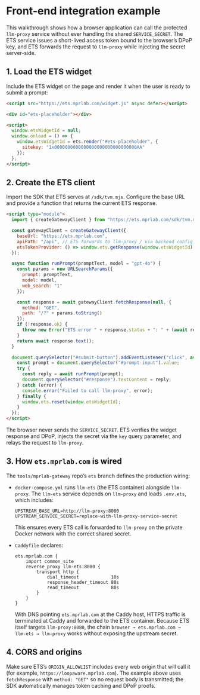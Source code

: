 # Front-end integration example

This walkthrough shows how a browser application can call the protected
`llm-proxy` service without ever handling the shared `SERVICE_SECRET`. The
ETS service issues a short-lived access token bound to the browser’s
DPoP key, and ETS forwards the request to `llm-proxy` while injecting
the secret server-side.

## 1. Load the ETS widget

Include the ETS widget on the page and render it when the user is ready
to submit a prompt:

```html
<script src="https://ets.mprlab.com/widget.js" async defer></script>

<div id="ets-placeholder"></div>

<script>
  window.etsWidgetId = null;
  window.onload = () => {
    window.etsWidgetId = ets.render("#ets-placeholder", {
      sitekey: "1x0000000000000000000000000000000AA"
    });
  };
</script>
```

## 2. Create the ETS client

Import the SDK that ETS serves at `/sdk/tvm.mjs`. Configure the base
URL and provide a function that returns the current ETS response.

```html
<script type="module">
  import { createGatewayClient } from "https://ets.mprlab.com/sdk/tvm.mjs";

  const gatewayClient = createGatewayClient({
    baseUrl: "https://ets.mprlab.com",
    apiPath: "/api", // ETS forwards to llm-proxy / via backend config
    etsTokenProvider: () => window.ets.getResponse(window.etsWidgetId)
  });

  async function runPrompt(promptText, model = "gpt-4o") {
    const params = new URLSearchParams({
      prompt: promptText,
      model: model,
      web_search: "1"
    });

    const response = await gatewayClient.fetchResponse(null, {
      method: "GET",
      path: "/?" + params.toString()
    });
    if (!response.ok) {
      throw new Error("ETS error " + response.status + ": " + (await response.text()));
    }
    return await response.text();
  }

  document.querySelector("#submit-button").addEventListener("click", async () => {
    const prompt = document.querySelector("#prompt-input").value;
    try {
      const reply = await runPrompt(prompt);
      document.querySelector("#response").textContent = reply;
    } catch (error) {
      console.error("Failed to call llm-proxy", error);
    } finally {
      window.ets.reset(window.etsWidgetId);
    }
  });
</script>
```

The browser never sends the `SERVICE_SECRET`. ETS verifies the widget
response and DPoP, injects the secret via the `key` query parameter, and relays the
request to `llm-proxy`.

## 3. How `ets.mprlab.com` is wired

The `tools/mprlab-gateway` repo’s `ets` branch defines the production wiring:

- `docker-compose.yml` runs `llm-ets` (the ETS container) alongside `llm-proxy`.
  The `llm-ets` service depends on `llm-proxy` and loads `.env.ets`, which
  includes:

  ```dotenv
  UPSTREAM_BASE_URL=http://llm-proxy:8080
  UPSTREAM_SERVICE_SECRET=replace-with-llm-proxy-service-secret
  ```

  This ensures every ETS call is forwarded to `llm-proxy` on the private Docker
  network with the correct shared secret.

- `Caddyfile` declares:

  ```caddy
  ets.mprlab.com {
      import common_site
      reverse_proxy llm-ets:8080 {
          transport http {
              dial_timeout            10s
              response_header_timeout 80s
              read_timeout            80s
          }
      }
  }
  ```

  With DNS pointing `ets.mprlab.com` at the Caddy host, HTTPS traffic is
  terminated at Caddy and forwarded to the ETS container. Because ETS itself
  targets `llm-proxy:8080`, the chain `browser → ets.mprlab.com → llm-ets →
  llm-proxy` works without exposing the upstream secret.

## 4. CORS and origins

Make sure ETS’s `ORIGIN_ALLOWLIST` includes every web origin that will call it
(for example, `https://loopaware.mprlab.com`). The example above uses
`fetchResponse` with `method: "GET"` so no request body is transmitted; the SDK
automatically manages token caching and DPoP proofs.
